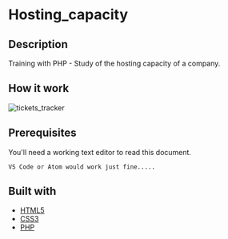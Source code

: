 # Hosting_capacity

## Description

Training with PHP - Study of the hosting capacity of a company.

## How it work

![tickets_tracker](./art/tickets_tracker.gif)

## Prerequisites

You'll need a working text editor to read this document.

```
VS Code or Atom would work just fine.....
```


## Built with

- [HTML5](https://developer.mozilla.org/es/docs/HTML/HTML5)
- [CSS3](https://developer.mozilla.org/en-US/docs/Archive/CSS3)
- [PHP](https://www.php.net/)

